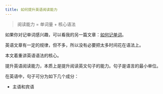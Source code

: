 ```yaml
---
title: 如何提升英语阅读能力
---
```


> 阅读能力 = 单词量 + 核心语法

如果你对记单词感兴趣，可以看我的另一篇文章：[如何记单词](/eng/word)。

英语文章有一定的规律，但不多，所以没有必要把太多时间花在语法上。

本文着重讲英语语法的核心。

提升英语阅读能力，本质上是提升阅读英文句子的能力。句子是语言的最小单位。

在英语中，句子可分为如下几个成分：

- 主语和宾语